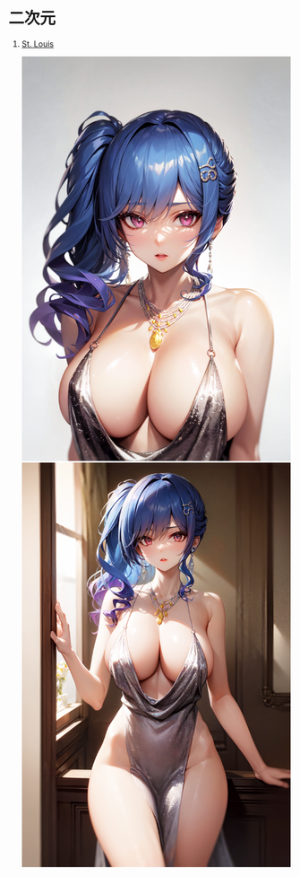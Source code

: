 # 二次元

1. [St. Louis](https://civitai.com/models/6669/st-louis-luxurious-wheels-azur-lane)

   ![](../../assets/reference/COVER.jpeg ':size=40%')
   ![](../../assets/reference/00080-1720267683.jpeg ':size=40%')
